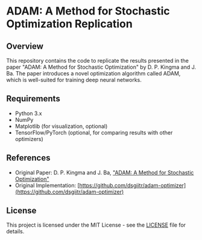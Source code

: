 # ADAM: A Method for Stochastic Optimization Replication

## Overview

This repository contains the code to replicate the results presented in the paper "ADAM: A Method for Stochastic Optimization" by D. P. Kingma and J. Ba. The paper introduces a novel optimization algorithm called ADAM, which is well-suited for training deep neural networks.

## Requirements

- Python 3.x
- NumPy
- Matplotlib (for visualization, optional)
- TensorFlow/PyTorch (optional, for comparing results with other optimizers)

## References

- Original Paper: D. P. Kingma and J. Ba, ["ADAM: A Method for Stochastic Optimization"](https://arxiv.org/abs/1412.6980)
- Original Implementation: [https://github.com/dsgiitr/adam-optimizer](https://github.com/dsgiitr/adam-optimizer)

## License

This project is licensed under the MIT License - see the [LICENSE](LICENSE) file for details.
